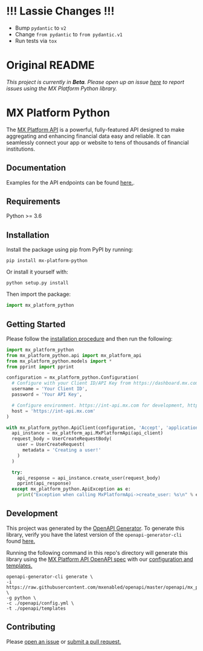 # !!! Lassie Changes !!!

- Bump `pydantic` to `v2`
- Change `from pydantic` to `from pydantic.v1`
- Run tests via `tox`

# Original README
*This project is currently in **Beta**. Please open up an issue [here](https://github.com/mxenabled/mx-platform-python/issues) to report issues using the MX Platform Python library.*

# MX Platform Python

The [MX Platform API](https://www.mx.com/products/platform-api) is a powerful, fully-featured API designed to make aggregating and enhancing financial data easy and reliable. It can seamlessly connect your app or website to tens of thousands of financial institutions.

## Documentation

Examples for the API endpoints can be found [here.](docs/MxPlatformApi.md).

## Requirements

Python >= 3.6

## Installation

Install the package using pip from PyPI by running:
```shell
pip install mx-platform-python
```

Or install it yourself with:
```shell
python setup.py install
```

Then import the package:
```python
import mx_platform_python
```

## Getting Started

Please follow the [installation procedure](#installation) and then run the following:

```python
import mx_platform_python
from mx_platform_python.api import mx_platform_api
from mx_platform_python.models import *
from pprint import pprint

configuration = mx_platform_python.Configuration(
  # Configure with your Client ID/API Key from https://dashboard.mx.com
  username = 'Your Client ID',
  password = 'Your API Key',

  # Configure environment. https://int-api.mx.com for development, https://api.mx.com for production
  host = 'https://int-api.mx.com'
)

with mx_platform_python.ApiClient(configuration, 'Accept', 'application/vnd.mx.api.v1+json') as api_client:
  api_instance = mx_platform_api.MxPlatformApi(api_client)
  request_body = UserCreateRequestBody(
    user = UserCreateRequest(
      metadata = 'Creating a user!'
    )
  )

  try:
    api_response = api_instance.create_user(request_body)
    pprint(api_response)
  except mx_platform_python.ApiException as e:
    print("Exception when calling MxPlatformApi->create_user: %s\n" % e)
```

## Development

This project was generated by the [OpenAPI Generator](https://openapi-generator.tech). To generate this library, verify you have the latest version of the `openapi-generator-cli` found [here.](https://github.com/OpenAPITools/openapi-generator#17---npm)

Running the following command in this repo's directory will generate this library using the [MX Platform API OpenAPI spec](https://github.com/mxenabled/openapi/blob/master/openapi/mx_platform_api.yml) with our [configuration and templates.](https://github.com/mxenabled/mx-platform-ruby/tree/master/openapi)
```shell
openapi-generator-cli generate \
-i https://raw.githubusercontent.com/mxenabled/openapi/master/openapi/mx_platform_api.yml \
-g python \
-c ./openapi/config.yml \
-t ./openapi/templates
```

## Contributing

Please [open an issue](https://github.com/mxenabled/mx-platform-python/issues) or [submit a pull request.](https://github.com/mxenabled/mx-platform-python/pulls)
